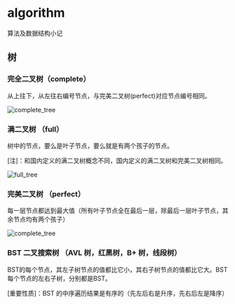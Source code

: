 # algorithm
算法及数据结构小记

## 树
### 完全二叉树（complete）

从上往下，从左往右编号节点，与完美二叉树(perfect)对应节点编号相同。

![complete_tree](https://user-images.githubusercontent.com/20169617/135379779-5731d01c-997f-4e57-ad32-193d04acbd28.jpg)

### 满二叉树 （full）

树中的节点，要么是叶子节点，要么就是有两个孩子的节点。

[注]：和国内定义的满二叉树概念不同，国内定义的满二叉树和完美二叉树相同。

![full_tree](https://user-images.githubusercontent.com/20169617/135380815-c8fdfad8-763e-4458-9127-7cf7ab961bde.png)


### 完美二叉树 （perfect）

每一层节点都达到最大值（所有叶子节点全在最后一层，除最后一层叶子节点，其余节点均有两个孩子）

![complete_tree](https://user-images.githubusercontent.com/20169617/135380805-9acaeea9-0b06-436f-9107-d40cc3bb10d0.png)

### BST 二叉搜索树 （AVL 树，红黑树，B+ 树，线段树）

BST的每个节点，其左子树节点的值都比它小，其右子树节点的值都比它大。BST每个节点的左右子树，分别都是BST。

[重要性质]：BST 的中序遍历结果是有序的（先左后右是升序，先右后左是降序）
